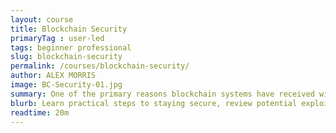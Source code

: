 ```yaml
---
layout: course
title: Blockchain Security
primaryTag : user-led
tags: beginner professional
slug: blockchain-security
permalink: /courses/blockchain-security/
author: ALEX MORRIS
image: BC-Security-01.jpg
summary: One of the primary reasons blockchain systems have received widespread attention has been their ability to provide secure networks without trusting a central entity. Despite this, there are some limitations of the blockchain approach, and understanding them is key to properly deploying new products and solutions.
blurb: Learn practical steps to staying secure, review potential exploits and how to mitigate them.
readtime: 20m
---
```


